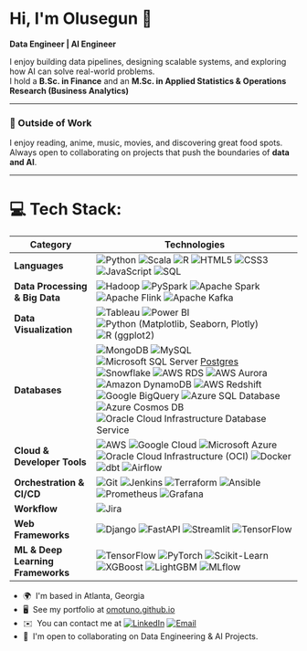# Hi, I'm Olusegun 👋  

**Data Engineer | AI Engineer**  

I enjoy building data pipelines, designing scalable systems, and exploring how AI can solve real-world problems.  
I hold a **B.Sc. in Finance** and an **M.Sc. in Applied Statistics & Operations Research (Business Analytics)** 

---
### 🎯 Outside of Work  
I enjoy reading, anime, music, movies, and discovering great food spots.  
Always open to collaborating on projects that push the boundaries of **data and AI**.

---
# 💻 Tech Stack:

| **Category**            | **Technologies**                                                                                                                                                                                                                                                                                                                                                                                                |
|-------------------------|------------------------------------------------------------------------------------------------------------------------------------------------------------------------------------------------------------------------------------------------------------------------------------------------------------------------------------------------------------------------------------------------------------------|
| **Languages**           | ![Python](https://img.shields.io/badge/python-3670A0?style=flat&logo=python&logoColor=ffdd54) ![Scala](https://img.shields.io/badge/Scala-DC322F?style=flat&logo=scala&logoColor=white) ![R](https://img.shields.io/badge/R-%23276DC3.svg?style=flat&logo=r&logoColor=white)  ![HTML5](https://img.shields.io/badge/html5-%23E34F26.svg?style=flat&logo=html5&logoColor=white) ![CSS3](https://img.shields.io/badge/css3-%231572B6.svg?style=flat&logo=css3&logoColor=white) ![JavaScript](https://img.shields.io/badge/javascript-%23323330.svg?style=flat&logo=javascript&logoColor=%23F7DF1E) ![SQL](https://img.shields.io/badge/SQL-CC2927?style=flat&logo=sql&logoColor=white) |
| **Data Processing & Big Data**  | ![Hadoop](https://img.shields.io/badge/Hadoop-FF9900?style=flat&logo=apache-hadoop&logoColor=white) ![PySpark](https://img.shields.io/badge/PySpark-F05032?style=flat&logo=apachespark&logoColor=white) ![Apache Spark](https://img.shields.io/badge/Apache_Spark-FF6C37?style=flat&logo=apachespark&logoColor=white) ![Apache Flink](https://img.shields.io/badge/Apache_Flink-E34F26?style=flat&logo=apache-flink&logoColor=white) ![Apache Kafka](https://img.shields.io/badge/Apache_Kafka-231F20?style=flat&logo=apache-kafka&logoColor=white) |
| **Data Visualization**  | ![Tableau](https://img.shields.io/badge/Tableau-E97627?style=flat&logo=Tableau&logoColor=white) ![Power BI](https://img.shields.io/badge/power_bi-F2C811?style=flat&logo=powerbi&logoColor=black)![Python (Matplotlib, Seaborn, Plotly)](https://img.shields.io/badge/Python_Matplotlib%2C_Seaborn%2C_Plotly-3670A0?style=flat) ![R (ggplot2)](https://img.shields.io/badge/R_ggplot2-%23276DC3.svg?style=flat)  |
| **Databases**           | ![MongoDB](https://img.shields.io/badge/MongoDB-%234ea94b.svg?style=flat&logo=mongodb&logoColor=white) ![MySQL](https://img.shields.io/badge/mysql-%2300000f.svg?style=flat&logo=mysql&logoColor=white) ![Microsoft SQL Server](https://img.shields.io/badge/Microsoft%20SQL%20Server-CC2927?style=flat&logo=microsoft%20sql%20server&logoColor=white) [Postgres](https://img.shields.io/badge/postgres-%23316192.svg?style=flat&logo=postgresql&logoColor=white) ![Snowflake](https://img.shields.io/badge/Snowflake-29B5E8?style=flat&logo=snowflake&logoColor=white) ![AWS RDS](https://img.shields.io/badge/AWS_RDS-FF9900?style=flat&logo=amazon-aws&logoColor=white) ![AWS Aurora](https://img.shields.io/badge/AWS_Aurora-FF9900?style=flat&logo=amazon-aws&logoColor=white) ![Amazon DynamoDB](https://img.shields.io/badge/Amazon_DynamoDB-4053D6?style=flat&logo=amazon-dynamodb&logoColor=white)  ![AWS Redshift](https://img.shields.io/badge/Amazon%20Redshift-8F62FF?style=flat&logo=amazon-redshift&logoColor=white) ![Google BigQuery](https://img.shields.io/badge/Google_BigQuery-4285F4?style=flat&logo=google-cloud&logoColor=white) ![Azure SQL Database](https://img.shields.io/badge/Azure_SQL_DB-0078D4?style=flat&logo=microsoft-azure&logoColor=white) ![Azure Cosmos DB](https://img.shields.io/badge/Azure_Cosmos_DB-0078D4?style=flat&logo=microsoft-azure&logoColor=white) ![Oracle Cloud Infrastructure Database Service](https://img.shields.io/badge/OCI_Database-F80000?style=flat&logo=oracle&logoColor=white) | |
| **Cloud & Developer Tools**     | ![AWS](https://img.shields.io/badge/AWS-%23FF9900.svg?style=flat&logo=amazon-aws&logoColor=white) ![Google Cloud](https://img.shields.io/badge/GoogleCloud-%234285F4.svg?style=flat&logo=google-cloud&logoColor=white) ![Microsoft Azure](https://img.shields.io/badge/Microsoft%20Azure-0078D4?style=flat&logo=microsoft-azure&logoColor=white) ![Oracle Cloud Infrastructure (OCI)](https://img.shields.io/badge/OCI-F80000?style=flat&logo=oracle&logoColor=white) ![Docker](https://img.shields.io/badge/docker-%230db7ed.svg?style=flat&logo=docker&logoColor=white) ![dbt](https://img.shields.io/badge/dbt-FF694B?style=flat&logo=dbt&logoColor=white) ![Airflow](https://img.shields.io/badge/Apache%20Airflow-017CEE?style=flat&logo=apache-airflow&logoColor=white)                    |
| **Orchestration & CI/CD**| ![Git](https://img.shields.io/badge/Git-F05032?style=flat&logo=git&logoColor=white)  ![Jenkins](https://img.shields.io/badge/Jenkins-D24939?style=flat&logo=Jenkins&logoColor=white) ![Terraform](https://img.shields.io/badge/Terraform-623CE4?style=flat&logo=Terraform&logoColor=white) ![Ansible](https://img.shields.io/badge/Ansible-EE0000?style=flat&logo=Ansible&logoColor=white) ![Prometheus](https://img.shields.io/badge/Prometheus-E6522C?style=flat&logo=prometheus&logoColor=white) ![Grafana](https://img.shields.io/badge/Grafana-F46800?style=flat&logo=grafana&logoColor=white) 
| **Workflow**            | ![Jira](https://img.shields.io/badge/Jira-0052CC?style=flat&logo=Jira&logoColor=white)   
| **Web Frameworks**      | ![Django](https://img.shields.io/badge/Django-092E20?style=flat&logo=django&logoColor=white) ![FastAPI](https://img.shields.io/badge/FastAPI-009688?style=flat&logo=fastapi&logoColor=white) ![Streamlit](https://img.shields.io/badge/Streamlit-FF4B4B?style=flat&logo=streamlit&logoColor=white) ![TensorFlow](https://img.shields.io/badge/TensorFlow-FF6F00?style=flat&logo=tensorflow&logoColor=white) |
| **ML & Deep Learning Frameworks**  | ![TensorFlow](https://img.shields.io/badge/TensorFlow-FF6F00?style=flat&logo=tensorflow&logoColor=white) ![PyTorch](https://img.shields.io/badge/PyTorch-EE4C2C?style=flat&logo=pytorch&logoColor=white) ![Scikit-Learn](https://img.shields.io/badge/Scikit_Learn-F7931E?style=flat&logo=scikit-learn&logoColor=white) ![XGBoost](https://img.shields.io/badge/XGBoost-DA251D?style=flat&logo=xgboost&logoColor=white) ![LightGBM](https://img.shields.io/badge/LightGBM-00A65A?style=flat&logo=lightgbm&logoColor=white) ![MLflow](https://img.shields.io/badge/MLflow-0194E2?style=flat&logo=mlflow&logoColor=white) |


* 🌍  I'm based in Atlanta, Georgia  
* 🖥️  See my portfolio at [omotuno.github.io](http://omotuno.github.io)  
* ✉️  You can contact me at [![LinkedIn](https://img.shields.io/badge/-LinkedIn-0077B5?style=flat&logo=linkedin&logoColor=white)](https://www.linkedin.com/in/olus/)
[![Email](https://img.shields.io/badge/-Email-D14836?style=flat&logo=gmail&logoColor=white)](mailto:omotundejunior@gmail.com)
* 🤝  I'm open to collaborating on Data Engineering & AI Projects.  


